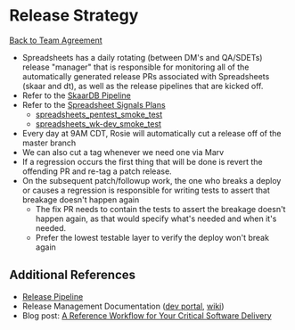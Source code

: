 Release Strategy
===============================
[Back to Team Agreement](README.md)

* Spreadsheets has a daily rotating (between DM's and QA/SDETs) release "manager" that is responsible for monitoring all of the automatically generated release PRs associated with Spreadsheets (skaar and dt), as well as the release pipelines that are kicked off.
* Refer to the [SkaarDB Pipeline](https://w-rmconsole.appspot.com/repo/Workiva/skaardb/pipeline_template/)
* Refer to the [Spreadsheet Signals Plans](https://wf-skynet.appspot.com/signals?group=5081205232107520)
   * [spreadsheets_pentest_smoke_test](https://wf-skynet.appspot.com/signals/773306074)
   * [spreadsheets_wk-dev_smoke_test](https://wf-skynet-hrd.appspot.com/signals/825176053)
* Every day at 9AM CDT, Rosie will automatically cut a release off of the master branch
* We can also cut a tag whenever we need one via Marv
* If a regression occurs the first thing that will be done is revert the offending PR and re-tag a patch release.
* On the subsequent patch/followup work, the one who breaks a deploy or causes a regression is responsible for writing tests to assert that breakage doesn't happen again
   * The fix PR needs to contain the tests to assert the breakage doesn't happen again, as that would specify what's needed and when it's needed.
   * Prefer the lowest testable layer to verify the deploy won't break again

## Additional References

* [Release Pipeline](https://dev.workiva.net/docs/teams/release-management/release-pipeline)
* Release Management Documentation ([dev portal](https://dev.workiva.net/docs/teams/release-management), [wiki](https://wiki.atl.workiva.net/display/RM/Release+Management+Home))
* Blog post: [A Reference Workflow for Your Critical Software Delivery](https://w-dev-blog.appspot.com/posts/2017/05/26/a-reference-workflow-for-your-critical-software-delivery/index.html) 
